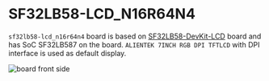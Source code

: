 # SF32LB58-LCD_N16R64N4
`sf32lb58-lcd_n16r64n4` board is based on [SF32LB58-DevKit-LCD](https://wiki.sifli.com/board/sf32lb58x/SF32LB58-DevKit-LCD.html) board and 
has SoC SF32LB587 on the board. 
`ALIENTEK 7INCH RGB DPI TFTLCD` with DPI interface is used as default display.

![board front side](assets/58KIT-T-Look.png)